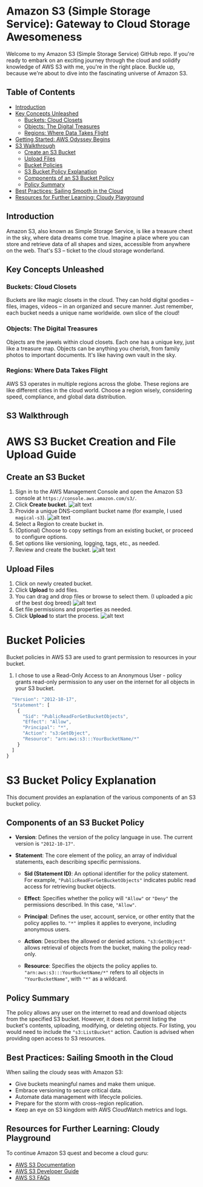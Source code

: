 # Amazon S3 (Simple Storage Service): Gateway to Cloud Storage Awesomeness

Welcome to my Amazon S3 (Simple Storage Service) GitHub repo. If you're ready to embark on an exciting journey through the cloud and solidify  knowledge of AWS S3 with me, you're in the right place. Buckle up, because we're about to dive into the fascinating universe of Amazon S3.

## Table of Contents

- [Introduction](#introduction)
- [Key Concepts Unleashed](#key-concepts-unleashed)
  - [Buckets:  Cloud Closets](#buckets--cloud-closets)
  - [Objects: The Digital Treasures](#objects-the-digital-treasures)
  - [Regions: Where Data Takes Flight](#regions-where-data-takes-flight)
- [Getting Started:  AWS Odyssey Begins](#getting-started--aws-odyssey-begins)
- [S3  Walkthrough](#s3-walkthrough)
  - [Create an S3 Bucket](#create-an-s3-bucket)
  - [Upload Files](#upload-files)
  - [Bucket Policies](#bucket-policies)
  - [S3 Bucket Policy Explanation](#s3-bucket-explanation)
  - [Components of an S3 Bucket Policy](#components-of-an-s3-bucket-policy)
  - [Policy Summary](#policy-summary)
- [Best Practices: Sailing Smooth in the Cloud](#best-practices-sailing-smooth-in-the-cloud)
- [Resources for Further Learning:  Cloudy Playground](#resources-for-further-learning--cloudy-playground)

## Introduction

Amazon S3, also known as Simple Storage Service, is like a treasure chest in the sky, where  data dreams come true. Imagine a place where you can store and retrieve data of all shapes and sizes, accessible from anywhere on the web. That's S3 –  ticket to the cloud storage wonderland.

## Key Concepts Unleashed

### Buckets:  Cloud Closets

Buckets are like magic closets in the cloud. They can hold digital goodies – files, images, videos – in an organized and secure manner. Just remember, each bucket needs a unique name worldwide.  own slice of the cloud!

### Objects: The Digital Treasures

Objects are the jewels within  cloud closets. Each one has a unique key, just like a treasure map. Objects can be anything you cherish, from family photos to important documents. It's like having  own vault in the sky.

### Regions: Where Data Takes Flight

AWS S3 operates in multiple regions across the globe. These regions are like different cities in the cloud world. Choose a region wisely, considering speed, compliance, and global data distribution.


## S3 Walkthrough

# AWS S3 Bucket Creation and File Upload Guide

## Create an S3 Bucket

1. Sign in to the AWS Management Console and open the Amazon S3 console at `https://console.aws.amazon.com/s3/`.
2. Click **Create bucket**.
![alt text](assets/1.jpg)
3. Provide a unique DNS-compliant bucket name (for example, I used `magical-s3`).
![alt text](assets/2.jpg)
4. Select a Region to create  bucket in.
5. (Optional) Choose to copy settings from an existing bucket, or proceed to configure options.
6. Set options like versioning, logging, tags, etc., as needed.
7. Review and create the bucket.
![alt text](assets/3.jpg)


## Upload Files

1. Click on newly created bucket.
2. Click **Upload** to add files.
3. You can drag and drop files or browse to select them. (I uploaded a pic of the best dog breed)
![alt text](assets/bestdogbreed.jpg)
4. Set file permissions and properties as needed.
5. Click **Upload** to start the process.
![alt text](assets/4.jpg)

# Bucket Policies

Bucket policies in AWS S3 are used to grant permission to resources in your bucket.

1. I chose to use a Read-Only Access to an Anonymous User - policy grants read-only permission to any user on the internet for all objects in your S3 bucket.
```js {
  "Version": "2012-10-17",
  "Statement": [
    {
      "Sid": "PublicReadForGetBucketObjects",
      "Effect": "Allow",
      "Principal": "*",
      "Action": "s3:GetObject",
      "Resource": "arn:aws:s3:::YourBucketName/*"
    }
  ]
}
```

# S3 Bucket Policy Explanation

This document provides an explanation of the various components of an S3 bucket policy.

## Components of an S3 Bucket Policy

- **Version**: Defines the version of the policy language in use. The current version is `"2012-10-17"`.

- **Statement**: The core element of the policy, an array of individual statements, each describing specific permissions.

  - **Sid (Statement ID)**: An optional identifier for the policy statement. For example, `"PublicReadForGetBucketObjects"` indicates public read access for retrieving bucket objects.

  - **Effect**: Specifies whether the policy will `"Allow"` or `"Deny"` the permissions described. In this case, `"Allow"`.

  - **Principal**: Defines the user, account, service, or other entity that the policy applies to. `"*"` implies it applies to everyone, including anonymous users.

  - **Action**: Describes the allowed or denied actions. `"s3:GetObject"` allows retrieval of objects from the bucket, making the policy read-only.

  - **Resource**: Specifies the objects the policy applies to. `"arn:aws:s3:::YourBucketName/*"` refers to all objects in `"YourBucketName"`, with `"*"` as a wildcard.

## Policy Summary

The policy allows any user on the internet to read and download objects from the specified S3 bucket. However, it does not permit listing the bucket's contents, uploading, modifying, or deleting objects. For listing, you would need to include the `"s3:ListBucket"` action. Caution is advised when providing open access to S3 resources.




## Best Practices: Sailing Smooth in the Cloud

When sailing the cloudy seas with Amazon S3:

- Give  buckets meaningful names and make them unique.
- Embrace versioning to secure critical data.
- Automate data management with lifecycle policies.
- Prepare for the storm with cross-region replication.
- Keep an eye on  S3 kingdom with AWS CloudWatch metrics and logs.

## Resources for Further Learning:  Cloudy Playground

To continue  Amazon S3 quest and become a cloud guru:

- [AWS S3 Documentation](https://docs.aws.amazon.com/s3/index.html)
- [AWS S3 Developer Guide](https://docs.aws.amazon.com/AmazonS3/latest/dev)
- [AWS S3 FAQs](https://aws.amazon.com/s3/faqs/)



